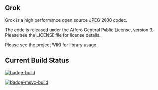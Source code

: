 ## Grok

Grok is a high performance open source JPEG 2000 codec.

The code is released under the Affero General Public License, version 3. 
Please see the LICENSE file for license details.

Please see the project WIKI for library usage.

## Current Build Status
[![badge-build]][link-build]

[![badge-msvc-build]][link-msvc-build] 


[badge-build]: https://travis-ci.org/GrokImageCompression/grok.svg?branch=master "Build Status"
[link-build]: https://travis-ci.org/GrokImageCompression/grok "Build Status"
[badge-msvc-build]: https://ci.appveyor.com/api/projects/status/github/GrokImageCompression/grok?branch=master&svg=true "Windows Build Status"
[link-msvc-build]: https://ci.appveyor.com/project/boxerab/grok/branch/master "Windows Build Status"

